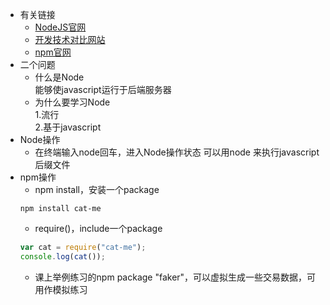 + 有关链接
  + [NodeJS官网](https://nodejs.org)
  + [开发技术对比网站](https://stackshare.io/)
  + [npm官网](https://www.npmjs.com)
+ 二个问题
  + 什么是Node  
    能够使javascript运行于后端服务器
  + 为什么要学习Node  
    1.流行  
    2.基于javascript
+ Node操作
  + 在终端输入node回车，进入Node操作状态
    可以用node <filename>来执行javascript后缀文件
+ npm操作
  + npm install，安装一个package
  ```
  npm install cat-me
  ```
  + require()，include一个package
  ```js
  var cat = require("cat-me");
  console.log(cat());
  ```
  + 课上举例练习的npm package "faker"，可以虚拟生成一些交易数据，可用作模拟练习
